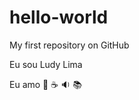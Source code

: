 # hello-world

My first repository on GitHub

Eu sou Ludy Lima

Eu amo :dog: :coffee: :sound: :books:
